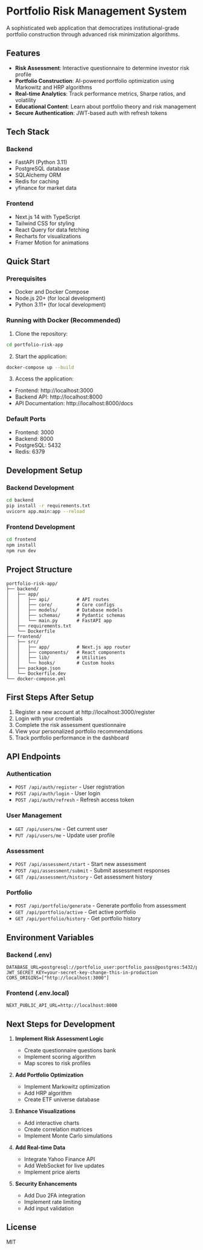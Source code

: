 # Portfolio Risk Management System

A sophisticated web application that democratizes institutional-grade portfolio construction through advanced risk minimization algorithms.

## Features

- **Risk Assessment**: Interactive questionnaire to determine investor risk profile
- **Portfolio Construction**: AI-powered portfolio optimization using Markowitz and HRP algorithms
- **Real-time Analytics**: Track performance metrics, Sharpe ratios, and volatility
- **Educational Content**: Learn about portfolio theory and risk management
- **Secure Authentication**: JWT-based auth with refresh tokens

## Tech Stack

### Backend
- FastAPI (Python 3.11)
- PostgreSQL database
- SQLAlchemy ORM
- Redis for caching
- yfinance for market data

### Frontend
- Next.js 14 with TypeScript
- Tailwind CSS for styling
- React Query for data fetching
- Recharts for visualizations
- Framer Motion for animations

## Quick Start

### Prerequisites
- Docker and Docker Compose
- Node.js 20+ (for local development)
- Python 3.11+ (for local development)

### Running with Docker (Recommended)

1. Clone the repository:
```bash
cd portfolio-risk-app
```

2. Start the application:
```bash
docker-compose up --build
```

3. Access the application:
- Frontend: http://localhost:3000
- Backend API: http://localhost:8000
- API Documentation: http://localhost:8000/docs

### Default Ports
- Frontend: 3000
- Backend: 8000
- PostgreSQL: 5432
- Redis: 6379

## Development Setup

### Backend Development
```bash
cd backend
pip install -r requirements.txt
uvicorn app.main:app --reload
```

### Frontend Development
```bash
cd frontend
npm install
npm run dev
```

## Project Structure

```
portfolio-risk-app/
├── backend/
│   ├── app/
│   │   ├── api/          # API routes
│   │   ├── core/         # Core configs
│   │   ├── models/       # Database models
│   │   ├── schemas/      # Pydantic schemas
│   │   └── main.py       # FastAPI app
│   ├── requirements.txt
│   └── Dockerfile
├── frontend/
│   ├── src/
│   │   ├── app/          # Next.js app router
│   │   ├── components/   # React components
│   │   ├── lib/          # Utilities
│   │   └── hooks/        # Custom hooks
│   ├── package.json
│   └── Dockerfile.dev
└── docker-compose.yml
```

## First Steps After Setup

1. Register a new account at http://localhost:3000/register
2. Login with your credentials
3. Complete the risk assessment questionnaire
4. View your personalized portfolio recommendations
5. Track portfolio performance in the dashboard

## API Endpoints

### Authentication
- `POST /api/auth/register` - User registration
- `POST /api/auth/login` - User login
- `POST /api/auth/refresh` - Refresh access token

### User Management
- `GET /api/users/me` - Get current user
- `PUT /api/users/me` - Update user profile

### Assessment
- `POST /api/assessment/start` - Start new assessment
- `POST /api/assessment/submit` - Submit assessment responses
- `GET /api/assessment/history` - Get assessment history

### Portfolio
- `POST /api/portfolio/generate` - Generate portfolio from assessment
- `GET /api/portfolio/active` - Get active portfolio
- `GET /api/portfolio/history` - Get portfolio history

## Environment Variables

### Backend (.env)
```
DATABASE_URL=postgresql://portfolio_user:portfolio_pass@postgres:5432/portfolio_db
JWT_SECRET_KEY=your-secret-key-change-this-in-production
CORS_ORIGINS=["http://localhost:3000"]
```

### Frontend (.env.local)
```
NEXT_PUBLIC_API_URL=http://localhost:8000
```

## Next Steps for Development

1. **Implement Risk Assessment Logic**
   - Create questionnaire questions bank
   - Implement scoring algorithm
   - Map scores to risk profiles

2. **Add Portfolio Optimization**
   - Implement Markowitz optimization
   - Add HRP algorithm
   - Create ETF universe database

3. **Enhance Visualizations**
   - Add interactive charts
   - Create correlation matrices
   - Implement Monte Carlo simulations

4. **Add Real-time Data**
   - Integrate Yahoo Finance API
   - Add WebSocket for live updates
   - Implement price alerts

5. **Security Enhancements**
   - Add Duo 2FA integration
   - Implement rate limiting
   - Add input validation

## License

MIT